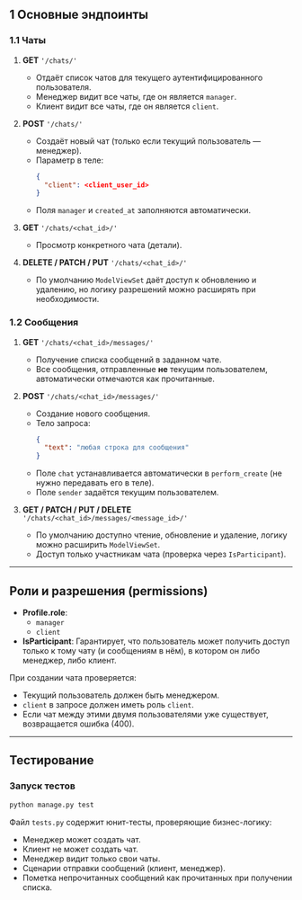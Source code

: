 ## 1 Основные эндпоинты

### 1.1 Чаты

1. **GET** `'/chats/'`  
   - Отдаёт список чатов для текущего аутентифицированного пользователя.  
   - Менеджер видит все чаты, где он является `manager`.  
   - Клиент видит все чаты, где он является `client`.  

2. **POST** `'/chats/'`  
   - Создаёт новый чат (только если текущий пользователь — менеджер).  
   - Параметр в теле:
     ```json
     {
       "client": <client_user_id>
     }
     ```
   - Поля `manager` и `created_at` заполняются автоматически.

3. **GET** `'/chats/<chat_id>/'`  
   - Просмотр конкретного чата (детали).  

4. **DELETE / PATCH / PUT** `'/chats/<chat_id>/'`  
   - По умолчанию `ModelViewSet` даёт доступ к обновлению и удалению, но логику разрешений можно расширять при необходимости.

### 1.2 Сообщения
1. **GET** `'/chats/<chat_id>/messages/'`  
   - Получение списка сообщений в заданном чате.  
   - Все сообщения, отправленные **не** текущим пользователем, автоматически отмечаются как прочитанные.

2. **POST** `'/chats/<chat_id>/messages/'`  
   - Создание нового сообщения.  
   - Тело запроса:
     ```json
     {
       "text": "любая строка для сообщения"
     }
     ```
   - Поле `chat` устанавливается автоматически в `perform_create` (не нужно передавать его в теле).  
   - Поле `sender` задаётся текущим пользователем.  

3. **GET / PATCH / PUT / DELETE** `'/chats/<chat_id>/messages/<message_id>/'`  
   - По умолчанию доступно чтение, обновление и удаление, логику можно расширить `ModelViewSet`.  
   - Доступ только участникам чата (проверка через `IsParticipant`).

---

## Роли и разрешения (permissions)

- **Profile.role**:  
  - `manager`  
  - `client`  
- **IsParticipant**: Гарантирует, что пользователь может получить доступ только к тому чату (и сообщениям в нём), в котором он либо менеджер, либо клиент.

При создании чата проверяется:
- Текущий пользователь должен быть менеджером.
- `client` в запросе должен иметь роль `client`.
- Если чат между этими двумя пользователями уже существует, возвращается ошибка (400).

---

## Тестирование

### Запуск тестов
```bash
python manage.py test
```
Файл `tests.py` содержит юнит-тесты, проверяющие бизнес-логику:
- Менеджер может создать чат.
- Клиент не может создать чат.
- Менеджер видит только свои чаты.
- Сценарии отправки сообщений (клиент, менеджер).
- Пометка непрочитанных сообщений как прочитанных при получении списка.
